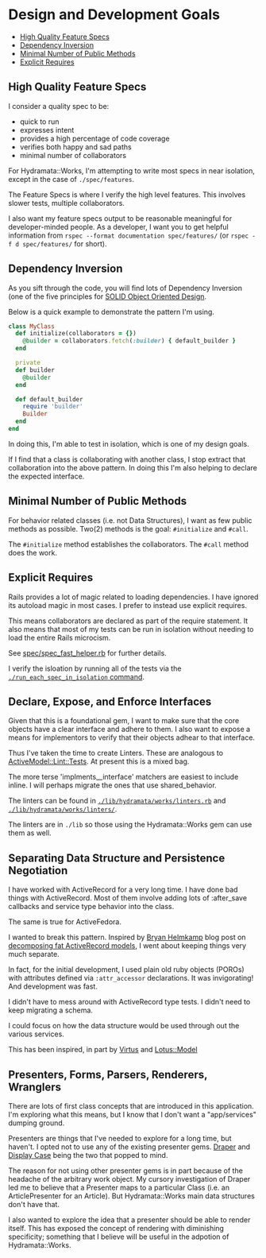 # Design and Development Goals

* [High Quality Feature Specs](#High-Quality-Feature-Specs)
* [Dependency Inversion](#Dependency-Inversion)
* [Minimal Number of Public Methods](#Minimal-Number-of-Public-Methods)
* [Explicit Requires](#Explicit-Requires)

## High Quality Feature Specs

I consider a quality spec to be:

* quick to run
* expresses intent
* provides a high percentage of code coverage
* verifies both happy and sad paths
* minimal number of collaborators

For Hydramata::Works, I'm attempting to write most specs in near isolation, except in the case of `./spec/features`.

The Feature Specs is where I verify the high level features.
This involves slower tests, multiple collaborators.

I also want my feature specs output to be reasonable meaningful for developer-minded people.
As a developer, I want you to get helpful information from `rspec --format documentation spec/features/` (or `rspec -f d spec/features/` for short).

## Dependency Inversion

As you sift through the code, you will find lots of Dependency Inversion (one of the five principles for [SOLID Object Oriented Design](http://en.wikipedia.org/wiki/SOLID_(object-oriented_design)).

Below is a quick example to demonstrate the pattern I'm using.

```ruby
class MyClass
  def initialize(collaborators = {})
    @builder = collaborators.fetch(:builder) { default_builder }
  end

  private
  def builder
    @builder
  end

  def default_builder
    require 'builder'
    Builder
  end
end
```

In doing this, I'm able to test in isolation, which is one of my design goals.

If I find that a class is collaborating with another class, I stop extract that collaboration into the above pattern.
In doing this I'm also helping to declare the expected interface.

## Minimal Number of Public Methods

For behavior related classes (i.e. not Data Structures), I want as few public methods as possible.
Two(2) methods is the goal: `#initialize` and `#call`.

The `#initialize` method establishes the collaborators.
The `#call` method does the work.

## Explicit Requires

Rails provides a lot of magic related to loading dependencies.
I have ignored its autoload magic in most cases.
I prefer to instead use explicit requires.

This means collaborators are declared as part of the require statement.
It also means that most of my tests can be run in isolation without needing to load the entire Rails microcism.

See [spec/spec_fast_helper.rb](/spec/spec_fast_helper.rb) for further details.

I verify the isloation by running all of the tests via the [`./run_each_spec_in_isolation` command](/run_each_spec_in_isolation).

## Declare, Expose, and Enforce Interfaces

Given that this is a foundational gem, I want to make sure that the core objects have a clear interface and adhere to them.
I also want to expose a means for implementors to verify that their objects adhear to that interface.

Thus I've taken the time to create Linters.
These are analogous to [ActiveModel::Lint::Tests](http://api.rubyonrails.org/classes/ActiveModel/Lint/Tests.html).
At present this is a mixed bag.

The more terse 'implments_<klass>_interface' matchers are easiest to include inline.
I will perhaps migrate the ones that use shared_behavior.

The linters can be found in [`./lib/hydramata/works/linters.rb`](/lib/hydramata/works/linters.rb) and [`./lib/hydramata/works/linters/`](/lib/hydramata/works/linters/).

The linters are in `./lib` so those using the Hydramata::Works gem can use them as well.

## Separating Data Structure and Persistence Negotiation

I have worked with ActiveRecord for a very long time.
I have done bad things with ActiveRecord.
Most of them involve adding lots of :after_save callbacks and service type behavior into the class.

The same is true for ActiveFedora.

I wanted to break this pattern. Inspired by [Bryan Helmkamp](https://twitter.com/brynary) blog post on [decomposing fat ActiveRecord models](http://blog.codeclimate.com/blog/2012/10/17/7-ways-to-decompose-fat-activerecord-models/), I went about keeping things very much separate.

In fact, for the initial development, I used plain old ruby objects (POROs) with attributes defined via `:attr_accessor` declarations.
It was invigorating! And development was fast.

I didn't have to mess around with ActiveRecord type tests.
I didn't need to keep migrating a schema.

I could focus on how the data structure would be used through out the various services.

This has been inspired, in part by [Virtus](https://github.com/solnic/virtus) and [Lotus::Model](https://github.com/lotus/model)

## Presenters, Forms, Parsers, Renderers, Wranglers

There are lots of first class concepts that are introduced in this application.
I'm exploring what this means, but I know that I don't want a "app/services" dumping ground.

Presenters are things that I've needed to explore for a long time, but haven't.
I opted not to use any of the existing presenter gems. [Draper](https://github.com/drapergem/draper) and [Display Case](https://github.com/avdi/display-case) being the two that popped to mind.

The reason for not using other presenter gems is in part because of the headache of the arbitrary work object.
My cursory investigation of Draper led me to believe that a Presenter maps to a particular Class (i.e. an ArticlePresenter for an Article).
But Hydramata::Works main data structures don't have that.

I also wanted to explore the idea that a presenter should be able to render itself.
This has exposed the concept of rendering with diminishing specificity; something that I believe will be useful in the adpotion of Hydramata::Works.